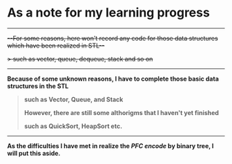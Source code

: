 # As a note for my learning progress

<hr>

~~--For some reasons, here won't record any code for those data structures which have been realized in STL--~~

~~> such as vector, queue, dequeue, stack and so on~~

<hr>

**Because of some unknown reasons, I have to complete those basic data structures in the STL**

> **such as Vector, Queue, and Stack**
> 
> **However, there are still some althorigms that I haven't yet finished**
> 
> **such as QuickSort, HeapSort etc.**
> 

<hr>

**As the difficulties I have met in realize the _PFC encode_ by binary tree, I will put this aside.**